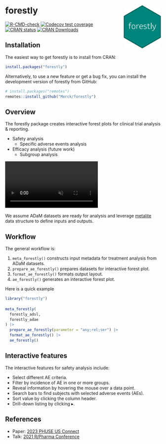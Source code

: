 # forestly <img src="man/figures/logo.png" align="right" width="120" />

<!-- badges: start -->
[![R-CMD-check](https://github.com/Merck/forestly/actions/workflows/R-CMD-check.yaml/badge.svg)](https://github.com/Merck/forestly/actions/workflows/R-CMD-check.yaml)
[![Codecov test coverage](https://codecov.io/gh/Merck/forestly/branch/main/graph/badge.svg)](https://app.codecov.io/gh/Merck/forestly?branch=main)
[![CRAN status](https://www.r-pkg.org/badges/version/forestly)](https://cran.r-project.org/package=forestly)
[![CRAN Downloads](https://cranlogs.r-pkg.org/badges/forestly)](https://cran.r-project.org/package=forestly)
<!-- badges: end -->

## Installation

The easiest way to get forestly is to install from CRAN:

```r
install.packages("forestly")
```

Alternatively, to use a new feature or get a bug fix,
you can install the development version of forestly from GitHub:

```r
# install.packages("remotes")
remotes::install_github("Merck/forestly")
```

## Overview

The forestly package creates interactive forest plots for clinical trial analysis & reporting.

- Safety analysis
  - Specific adverse events analysis
- Efficacy analysis (future work)
  - Subgroup analysis

<video src="https://github.com/Merck/forestly/assets/129398183/2a645ac6-86f3-42c8-bcba-1970da916fae" data-canonical-src="https://github.com/Merck/forestly/assets/129398183/2a645ac6-86f3-42c8-bcba-1970da916fae" controls="controls" muted="muted" class="d-block rounded-bottom-2 width-fit" style="max-height:640px;max-width:60%;">

</video>

We assume ADaM datasets are ready for analysis and
leverage [metalite](https://merck.github.io/metalite/) data structure to define
inputs and outputs.

## Workflow

The general workflow is:

1. `meta_forestly()` constructs input metadata for treatment analysis from ADaM datasets.
1. `prepare_ae_forestly()` prepares datasets for interactive forest plot.
1. `format_ae_forestly()` formats output layout.
1. `ae_forestly()` generates an interactive forest plot.

Here is a quick example

```r
library("forestly")

meta_forestly(
  forestly_adsl,
  forestly_adae
) |>
  prepare_ae_forestly(parameter = "any;rel;ser") |>
  format_ae_forestly() |>
  ae_forestly()
```

## Interactive features

The interactive features for safety analysis include:

- Select different AE criteria.
- Filter by incidence of AE in one or more groups.
- Reveal information by hovering the mouse over a data point.
- Search bars to find subjects with selected adverse events (AEs).
- Sort value by clicking the column header.
- Drill-down listing by clicking $\blacktriangleright$.

## References

- Paper: [2023 PHUSE US Connect](https://phuse.s3.eu-central-1.amazonaws.com/Archive/2023/Connect/US/Florida/PAP_DV07.pdf)
- Talk: [2021 R/Pharma Conference](https://rinpharma.com/publication/rinpharma_206/)
